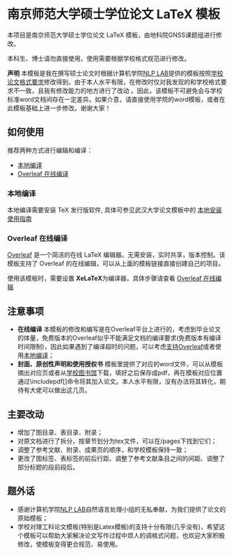 # 南京师范大学硕士学位论文 LaTeX 模板

本项目是南京师范大学硕士学位论文 LaTeX 模板，由地科院GNSS课题组进行修改。

本科生、博士请勿直接使用，使用需要根据学校格式规范进行修改。

**声明** 本模板是我在撰写硕士论文时根据计算机学院[NLP LAB](https://www.overleaf.com/latex/templates/nan-jing-shi-fan-da-xue-yan-jiu-sheng-xue-wei-lun-wen-mo-ban/jfdftdvksrsr)提供的模板按照[学校论文格式要求](http://lib.njnu.edu.cn/fuwu/20160620/1670.html)修改得到。由于本人水平有限，在修改时仅对我发现的和学校格式要求不一致，且我有修改能力的地方进行了改动
。因此，该模板不可避免会与学校标准word文档间存在一定差异。如果介意，请直接使用学院的word模板，或者在此模板基础上进一步修改。谢谢大家！

## 如何使用

推荐两种方式进行编辑和编译：

* [本地编译](#本地编译)
* [Overleaf 在线编译](#overleaf-在线编译)

### 本地编译

本地编译需要安装 TeX 发行版软件, 具体可参见武汉大学论文模板中的 [本地安装使用指南](https://github.com/mtobeiyf/whu-thesis/wiki/%E6%9C%AC%E5%9C%B0%E5%AE%89%E8%A3%85%E4%B8%8E%E7%BC%96%E8%AF%91)

### Overleaf 在线编译

[Overleaf](https://www.overleaf.com/) 是一个简洁的在线 LaTeX 编辑器。无需安装，实时共享，版本控制。该模板支持了 Overleaf 的在线编辑，可以从上面的模板链接直接创建自己的项目。

使用该模板时，需要设置 **XeLaTeX**为编译器，具体步骤请查看 [Overleaf 在线编辑](https://github.com/mtobeiyf/whu-thesis/wiki/Overleaf-%E5%9C%A8%E7%BA%BF%E7%BC%96%E8%BE%91)

## 注意事项

* **在线编译** 本模板的修改和编写是在Overleaf平台上进行的，考虑到毕业论文的体量，免费版本的Overleaf似乎不能满足文档的编译要求(免费版本有编译时间限制)，因此如果遇到了编译超时的问题，可以考虑[支持Overleaf](https://www.overleaf.com/user/subscription/plans)或者使用[本地编译](#本地编译)；
* **封面、原创性声明和使用授权书** 模板里提供了对应的word文件，可以从模板摘出对应页或者从[学校图书馆](http://lib.njnu.edu.cn/fuwu/20160620/1670.html)下载，填好之后保存成pdf，再在模板对应位置通过\includepdf[]命令将其加入论文。本人水平有限，没有办法将其转化，期待有大佬可以做出这几页。

## 主要改动

* 增加了图目录、表目录、附录；
* 对原文档进行了拆分，按章节划分为tex文件，可以在/pages下找到它们；
* 调整了参考文献、附录、成果页的顺序，和学校模板保持一致；
* 更改了图标签、表标签的前后行距、调整了参考文献条目之间的间距、调整了部分标题的段前段后。

## 题外话

* 感谢计算机学院[NLP LAB](https://www.overleaf.com/latex/templates/nan-jing-shi-fan-da-xue-yan-jiu-sheng-xue-wei-lun-wen-mo-ban/jfdftdvksrsr)自然语言处理小组的无私奉献，为我们提供了论文的原始模板；
* 学校对理工科论文模板(特别是Latex模板)的支持十分有限(几乎没有)，希望这个模板可以帮助大家解决论文写作过程中烦人的调格式问题，也欢迎大家积极修改，使模板变得更合规范、易使用。
